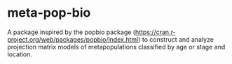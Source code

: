 # meta-pop-bio
A package inspired by the popbio package (https://cran.r-project.org/web/packages/popbio/index.html) to construct and analyze projection matrix models of metapopulations classified by age or stage and location.
